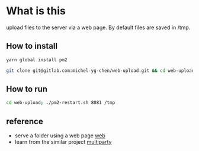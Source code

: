 # What is this

upload files to the server via a web page. By default files are saved in /tmp.


## How to install

```bash
yarn global install pm2

git clone git@gitlab.com:michel-yg-chen/web-upload.git && cd web-upload && yarn
```

## How to run 

```bash
cd web-upload; ./pm2-restart.sh 8081 /tmp 
```

## reference

- serve a folder using a web page [web](https://github.com/mkatsoho/web)
- learn from the similar project [multiparty](https://yarnpkg.com/en/package/multiparty)

